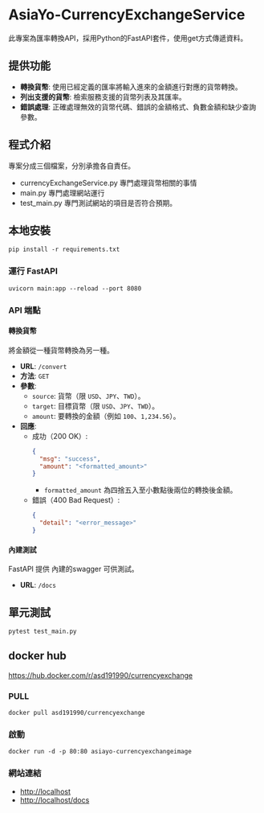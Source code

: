 # AsiaYo-CurrencyExchangeService

此專案為匯率轉換API，採用Python的FastAPI套件，使用get方式傳遞資料。


## 提供功能

- **轉換貨幣**: 使用已經定義的匯率將輸入進來的金額進行對應的貨幣轉換。
- **列出支援的貨幣**: 檢索服務支援的貨幣列表及其匯率。
- **錯誤處理**: 正確處理無效的貨幣代碼、錯誤的金額格式、負數金額和缺少查詢參數。

## 程式介紹

專案分成三個檔案，分別承擔各自責任。
- currencyExchangeService.py 專門處理貨幣相關的事情
- main.py 專門處理網站運行
- test_main.py 專門測試網站的項目是否符合預期。

## 本地安裝

    pip install -r requirements.txt

### 運行 FastAPI

    uvicorn main:app --reload --port 8080

### API 端點

#### 轉換貨幣

將金額從一種貨幣轉換為另一種。

- **URL**: `/convert`
- **方法**: `GET`
- **參數**:
  - `source`: 貨幣（限 `USD`、`JPY`、`TWD`）。
  - `target`: 目標貨幣（限 `USD`、`JPY`、`TWD`）。
  - `amount`: 要轉換的金額（例如 `100`、`1,234.56`）。
- **回應**:
  - 成功（200 OK）:
    ```json
    {
      "msg": "success",
      "amount": "<formatted_amount>"
    }
    ```
    - `formatted_amount` 為四捨五入至小數點後兩位的轉換後金額。
  - 錯誤（400 Bad Request）:
    ```json
    {
      "detail": "<error_message>"
    }
    ```

#### 內建測試


FastAPI 提供 內建的swagger 可供測試。

- **URL**: `/docs`

## 單元測試

    pytest test_main.py

## docker hub 

https://hub.docker.com/r/asd191990/currencyexchange

### PULL
  
    docker pull asd191990/currencyexchange


### 啟動
  
    docker run -d -p 80:80 asiayo-currencyexchangeimage

### 網站連結

- [http://localhost](http://localhost)
- [http://localhost/docs](http://localhost/docs)

